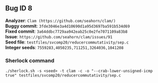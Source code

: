 ## Bug ID 8

**Analyzer**: `Clam (https://github.com/seahorn/clam/)`
<br>
**Buggy commit**: `3fde3046e3a4d10690d1a95d3697ba591b534d69`
<br>
**Fixed commit**: `3a64ddbc7729aa942eab25c0e2fe7071109a83b8`
<br>
**Issue**: `https://github.com/seahorn/clam/issues/91`
<br>
**Seed file**: `testfiles/svcomp20/reducercommutativity/sep.c`
<br>
**Integer seeds**: `7559283,4050235,711251,3264036,1041208`


### Sherlock command

```
./sherlock.sh -s <seed> -t clam -c -o "--crab-lower-unsigned-icmp true" testfiles/svcomp20/reducercommutativity/sep.c
```